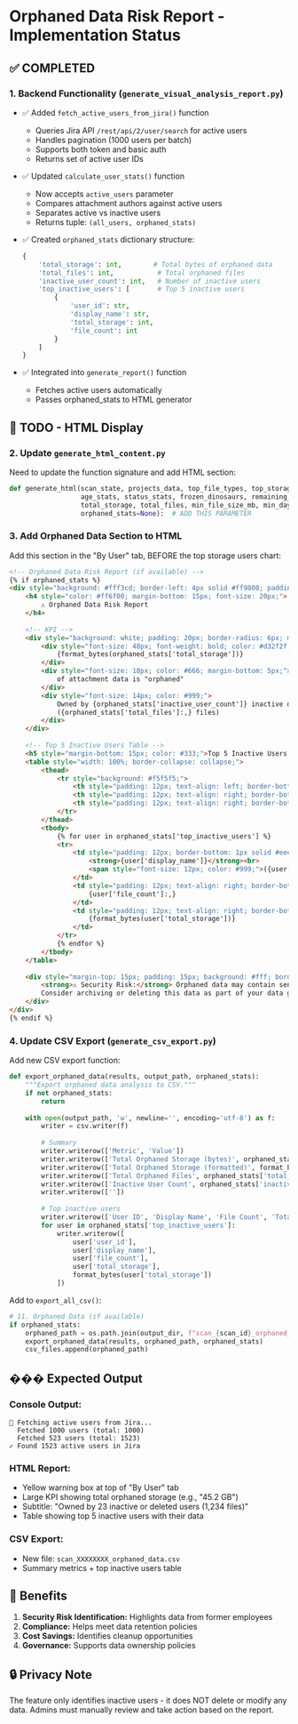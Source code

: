 # Orphaned Data Risk Report - Implementation Status

## ✅ COMPLETED

### 1. Backend Functionality (`generate_visual_analysis_report.py`)
- ✅ Added `fetch_active_users_from_jira()` function
  - Queries Jira API `/rest/api/2/user/search` for active users
  - Handles pagination (1000 users per batch)
  - Supports both token and basic auth
  - Returns set of active user IDs

- ✅ Updated `calculate_user_stats()` function
  - Now accepts `active_users` parameter
  - Compares attachment authors against active users
  - Separates active vs inactive users
  - Returns tuple: `(all_users, orphaned_stats)`

- ✅ Created `orphaned_stats` dictionary structure:
  ```python
  {
      'total_storage': int,        # Total bytes of orphaned data
      'total_files': int,           # Total orphaned files
      'inactive_user_count': int,   # Number of inactive users
      'top_inactive_users': [       # Top 5 inactive users
          {
              'user_id': str,
              'display_name': str,
              'total_storage': int,
              'file_count': int
          }
      ]
  }
  ```

- ✅ Integrated into `generate_report()` function
  - Fetches active users automatically
  - Passes orphaned_stats to HTML generator

## 🔄 TODO - HTML Display

### 2. Update `generate_html_content.py`

Need to update the function signature and add HTML section:

```python
def generate_html(scan_state, projects_data, top_file_types, top_storage_users,
                  age_stats, status_stats, frozen_dinosaurs, remaining_files,
                  total_storage, total_files, min_file_size_mb, min_days_inactive,
                  orphaned_stats=None):  # ADD THIS PARAMETER
```

### 3. Add Orphaned Data Section to HTML

Add this section in the "By User" tab, BEFORE the top storage users chart:

```html
<!-- Orphaned Data Risk Report (if available) -->
{% if orphaned_stats %}
<div style="background: #fff3cd; border-left: 4px solid #ff9800; padding: 20px; border-radius: 6px; margin-bottom: 30px;">
    <h4 style="color: #ff6f00; margin-bottom: 15px; font-size: 20px;">
        ⚠️ Orphaned Data Risk Report
    </h4>
    
    <!-- KPI -->
    <div style="background: white; padding: 20px; border-radius: 6px; margin-bottom: 20px; box-shadow: 0 2px 4px rgba(0,0,0,0.1);">
        <div style="font-size: 48px; font-weight: bold; color: #d32f2f; margin-bottom: 10px;">
            {format_bytes(orphaned_stats['total_storage'])}
        </div>
        <div style="font-size: 18px; color: #666; margin-bottom: 5px;">
            of attachment data is "orphaned"
        </div>
        <div style="font-size: 14px; color: #999;">
            Owned by {orphaned_stats['inactive_user_count']} inactive or deleted users
            ({orphaned_stats['total_files']:,} files)
        </div>
    </div>
    
    <!-- Top 5 Inactive Users Table -->
    <h5 style="margin-bottom: 15px; color: #333;">Top 5 Inactive Users - Data Left Behind:</h5>
    <table style="width: 100%; border-collapse: collapse;">
        <thead>
            <tr style="background: #f5f5f5;">
                <th style="padding: 12px; text-align: left; border-bottom: 2px solid #ddd;">User</th>
                <th style="padding: 12px; text-align: right; border-bottom: 2px solid #ddd;">Files</th>
                <th style="padding: 12px; text-align: right; border-bottom: 2px solid #ddd;">Storage</th>
            </tr>
        </thead>
        <tbody>
            {% for user in orphaned_stats['top_inactive_users'] %}
            <tr>
                <td style="padding: 12px; border-bottom: 1px solid #eee;">
                    <strong>{user['display_name']}</strong><br>
                    <span style="font-size: 12px; color: #999;">({user['user_id']})</span>
                </td>
                <td style="padding: 12px; text-align: right; border-bottom: 1px solid #eee;">
                    {user['file_count']:,}
                </td>
                <td style="padding: 12px; text-align: right; border-bottom: 1px solid #eee; font-weight: bold;">
                    {format_bytes(user['total_storage'])}
                </td>
            </tr>
            {% endfor %}
        </tbody>
    </table>
    
    <div style="margin-top: 15px; padding: 15px; background: #fff; border-radius: 4px; font-size: 13px; color: #666;">
        <strong>⚠️ Security Risk:</strong> Orphaned data may contain sensitive information from former employees.
        Consider archiving or deleting this data as part of your data governance policy.
    </div>
</div>
{% endif %}
```

### 4. Update CSV Export (`generate_csv_export.py`)

Add new CSV export function:

```python
def export_orphaned_data(results, output_path, orphaned_stats):
    """Export orphaned data analysis to CSV."""
    if not orphaned_stats:
        return
    
    with open(output_path, 'w', newline='', encoding='utf-8') as f:
        writer = csv.writer(f)
        
        # Summary
        writer.writerow(['Metric', 'Value'])
        writer.writerow(['Total Orphaned Storage (bytes)', orphaned_stats['total_storage']])
        writer.writerow(['Total Orphaned Storage (formatted)', format_bytes(orphaned_stats['total_storage'])])
        writer.writerow(['Total Orphaned Files', orphaned_stats['total_files']])
        writer.writerow(['Inactive User Count', orphaned_stats['inactive_user_count']])
        writer.writerow([''])
        
        # Top inactive users
        writer.writerow(['User ID', 'Display Name', 'File Count', 'Total Storage (bytes)', 'Total Storage (formatted)'])
        for user in orphaned_stats['top_inactive_users']:
            writer.writerow([
                user['user_id'],
                user['display_name'],
                user['file_count'],
                user['total_storage'],
                format_bytes(user['total_storage'])
            ])
```

Add to `export_all_csv()`:
```python
# 11. Orphaned Data (if available)
if orphaned_stats:
    orphaned_path = os.path.join(output_dir, f"scan_{scan_id}_orphaned_data.csv")
    export_orphaned_data(results, orphaned_path, orphaned_stats)
    csv_files.append(orphaned_path)
```

## ��� Expected Output

### Console Output:
```
📡 Fetching active users from Jira...
  Fetched 1000 users (total: 1000)
  Fetched 523 users (total: 1523)
✓ Found 1523 active users in Jira
```

### HTML Report:
- Yellow warning box at top of "By User" tab
- Large KPI showing total orphaned storage (e.g., "45.2 GB")
- Subtitle: "Owned by 23 inactive or deleted users (1,234 files)"
- Table showing top 5 inactive users with their data

### CSV Export:
- New file: `scan_XXXXXXXX_orphaned_data.csv`
- Summary metrics + top inactive users table

## 🎯 Benefits

1. **Security Risk Identification:** Highlights data from former employees
2. **Compliance:** Helps meet data retention policies
3. **Cost Savings:** Identifies cleanup opportunities
4. **Governance:** Supports data ownership policies

## 🔒 Privacy Note

The feature only identifies inactive users - it does NOT delete or modify any data. Admins must manually review and take action based on the report.
